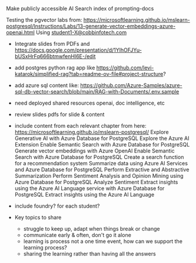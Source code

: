 Make publicly accessible AI Search index of prompting-docs

Testing the pgvector labs from:
https://microsoftlearning.github.io/mslearn-postgresql/Instructions/Labs/13-generate-vector-embeddings-azure-openai.html
Using student1-X@cobbinfotech.com

 - Integrate slides from PDFs and https://docs.google.com/presentation/d/1YlhOFJYu-bUSxHrFq666btmwfenHI6E-/edit
 - add postgres python rag app like https://github.com/levi-katarok/simplified-rag?tab=readme-ov-file#project-structure?

 - add azure sql content like: https://github.com/Azure-Samples/azure-sql-db-vector-search/blob/main/RAG-with-Documents/.env.sample

 - need deployed shared resources openai, doc intelligence, etc

 - review slides pdfs for slide & content

 - include content from each relevant chapter from here:
 https://microsoftlearning.github.io/mslearn-postgresql/
 Explore Generative AI with Azure Database for PostgreSQL	Explore the Azure AI Extension
Enable Semantic Search with Azure Database for PostgreSQL	Generate vector embeddings with Azure OpenAI
Enable Semantic Search with Azure Database for PostgreSQL	Create a search function for a recommendation system
Summarize data using Azure AI Services and Azure Database for PostgreSQL	Perform Extractive and Abstractive Summarization
Perform Sentiment Analysis and Opinion Mining using Azure Database for PostgreSQL	Analyze Sentiment
Extract insights using the Azure AI Language service with Azure Database for PostgreSQL	Extract insights using the Azure AI Language


- include foundry? for each student?

- Key topics to share
  - struggle to keep up, adapt when things break or change
  - communicate early & often, don't go it alone
  - learning is process not a one time event, how can we support the learning process?
  - sharing the learning rather than having all the answers